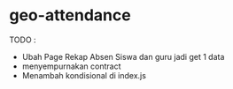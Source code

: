 # geo-attendance


TODO : 

- Ubah Page Rekap Absen Siswa dan guru jadi get 1 data
- menyempurnakan contract
- Menambah kondisional di index.js
